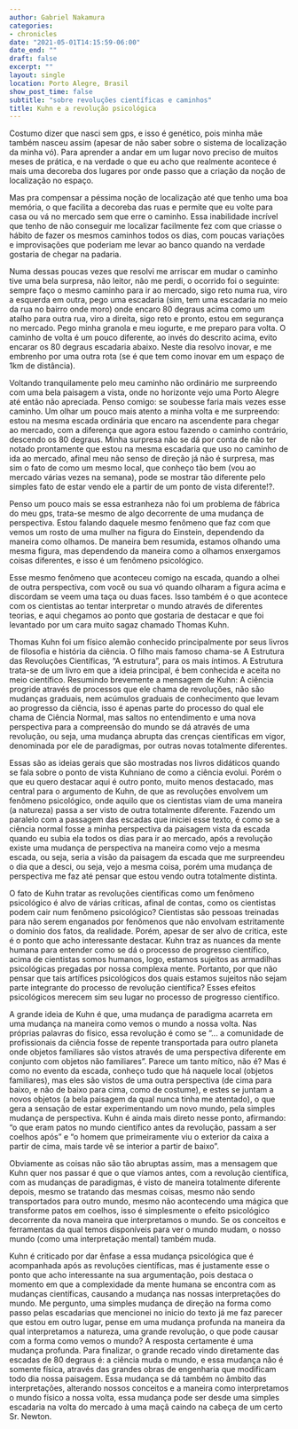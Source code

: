 ```yaml
---
author: Gabriel Nakamura
categories:
- chronicles
date: "2021-05-01T14:15:59-06:00"
date_end: ""
draft: false
excerpt: ""
layout: single
location: Porto Alegre, Brasil
show_post_time: false
subtitle: "sobre revoluções científicas e caminhos"
title: Kuhn e a revolução psicológica
---
```


Costumo dizer que nasci sem gps, e isso é genético, pois minha mãe também nasceu assim (apesar de não saber sobre o sistema de localização da minha vó). Para aprender a andar em um lugar novo preciso de muitos meses de prática, e na verdade o que eu acho que realmente acontece é mais uma decoreba dos lugares por onde passo que a criação da noção de localização no espaço.

Mas pra compensar a péssima noção de localização até que tenho uma boa memória, o que facilita a decoreba das ruas e permite que eu volte para casa ou vá no mercado sem que erre o caminho. Essa inabilidade incrível que tenho de não conseguir me localizar facilmente fez com que criasse o hábito de fazer os mesmos caminhos todos os dias, com poucas variações e improvisações que poderiam me levar ao banco quando na verdade gostaria de chegar na padaria.

Numa dessas poucas vezes que resolvi me arriscar em mudar o caminho tive uma bela surpresa, não leitor, não me perdi, o ocorrido foi o seguinte: sempre faço o mesmo caminho para ir ao mercado, sigo reto numa rua, viro a esquerda em outra, pego uma escadaria (sim, tem uma escadaria no meio da rua no bairro onde moro) onde encaro 80 degraus acima como um atalho para outra rua, viro a direita, sigo reto e pronto, estou em segurança no mercado. Pego minha granola e meu iogurte, e me preparo para volta. O caminho de volta é um pouco diferente, ao invés do descrito acima, evito encarar os 80 degraus escadaria abaixo. Neste dia resolvo inovar, e me embrenho por uma outra rota (se é que tem como inovar em um espaço de 1km de distância).

Voltando tranquilamente pelo meu caminho não ordinário me surpreendo com uma bela paisagem a vista, onde no horizonte vejo uma Porto Alegre até então não apreciada. Penso comigo: se soubesse faria mais vezes esse caminho. Um olhar um pouco mais atento a minha volta e me surpreendo: estou na mesma escada ordinária que encaro na ascendente para chegar ao mercado, com a diferença que agora estou fazendo o caminho contrário, descendo os 80 degraus. Minha surpresa não se dá por conta de não ter notado prontamente que estou na mesma escadaria que uso no caminho de ida ao mercado, afinal meu não senso de direção já não é surpresa, mas sim o fato de como um mesmo local, que conheço tão bem (vou ao mercado várias vezes na semana), pode se mostrar tão diferente pelo simples fato de estar vendo ele a partir de um ponto de vista diferente!?.

Penso um pouco mais se essa estranheza não foi um problema de fábrica do meu gps, trata-se mesmo de algo decorrente de uma mudança de perspectiva. Estou falando daquele mesmo fenômeno que faz com que vemos um rosto de uma mulher na figura do Einstein, dependendo da maneira como olhamos. De maneira bem resumida, estamos olhando uma mesma figura, mas dependendo da maneira como a olhamos enxergamos coisas diferentes, e isso é um fenômeno psicológico.

Esse mesmo fenômeno que aconteceu comigo na escada, quando a olhei de outra perspectiva, com você ou sua vó quando olharam a figura acima e discordam se veem uma taça ou duas faces. Isso também é o que acontece com os cientistas ao tentar interpretar o mundo através de diferentes teorias, e aqui chegamos ao ponto que gostaria de destacar e que foi levantado por um cara muito sagaz chamado Thomas Kuhn.

Thomas Kuhn foi um físico alemão conhecido principalmente por seus livros de filosofia e história da ciência. O filho mais famoso chama-se A Estrutura das Revoluções Científicas, “A estrutura”, para os mais íntimos. A Estrutura trata-se de um livro em que a ideia principal, é bem conhecida e aceita no meio científico. Resumindo brevemente a mensagem de Kuhn: A ciência progride através de processos que ele chama de revoluções, não são mudanças graduais, nem acúmulos graduais de conhecimento que levam ao progresso da ciência, isso é apenas parte do processo do qual ele chama de Ciência Normal, mas saltos no entendimento e uma nova perspectiva para a compreensão do mundo se dá através de uma revolução, ou seja, uma mudança abrupta das crenças científicas em vigor, denominada por ele de paradigmas, por outras novas totalmente diferentes.

Essas são as ideias gerais que são mostradas nos livros didáticos quando se fala sobre o ponto de vista Kuhniano de como a ciência evolui. Porém o que eu quero destacar aqui é outro ponto, muito menos destacado, mas central para o argumento de Kuhn, de que as revoluções envolvem um fenômeno psicológico, onde aquilo que os cientistas viam de uma maneira (a natureza) passa a ser visto de outra totalmente diferente. Fazendo um paralelo com a passagem das escadas que iniciei esse texto, é como se a ciência normal fosse a minha perspectiva da paisagem vista da escada quando eu subia ela todos os dias para ir ao mercado, após a revolução existe uma mudança de perspectiva na maneira como vejo a mesma escada, ou seja, seria a visão da paisagem da escada que me surpreendeu o dia que a desci, ou seja, vejo a mesma coisa, porém uma mudança de perspectiva me faz até pensar que estou vendo outra totalmente distinta.

O fato de Kuhn tratar as revoluções científicas como um fenômeno psicológico é alvo de várias críticas, afinal de contas, como os cientistas podem cair num fenômeno psicológico? Cientistas são pessoas treinadas para não serem enganados por fenômenos que não envolvam estritamente o domínio dos fatos, da realidade. Porém, apesar de ser alvo de critica, este é o ponto que acho interessante destacar. Kuhn traz as nuances da mente humana para entender como se dá o processo de progresso científico, acima de cientistas somos humanos, logo, estamos sujeitos as armadilhas psicológicas pregadas por nossa complexa mente. Portanto, por que não pensar que tais artífices psicológicos dos quais estamos sujeitos não sejam parte integrante do processo de revolução científica? Esses efeitos psicológicos merecem sim seu lugar no processo de progresso científico.

A grande ideia de Kuhn é que, uma mudança de paradigma acarreta em uma mudança na maneira como vemos o mundo a nossa volta. Nas próprias palavras do físico, essa revolução é como se “... a comunidade de profissionais da ciência fosse de repente transportada para outro planeta onde objetos familiares são vistos através de uma perspectiva diferente em conjunto com objetos não familiares”. Parece um tanto mítico, não é? Mas é como no evento da escada, conheço tudo que há naquele local (objetos familiares), mas eles são vistos de uma outra perspectiva (de cima para baixo, e não de baixo para cima, como de costume), e estes se juntam a novos objetos (a bela paisagem da qual nunca tinha me atentado), o que gera a sensação de estar experimentando um novo mundo, pela simples mudança de perspectiva. Kuhn é ainda mais direto nesse ponto, afirmando: “o que eram patos no mundo científico antes da revolução, passam a ser coelhos após” e “o homem que primeiramente viu o exterior da caixa a partir de cima, mais tarde vê se interior a partir de baixo”.

Obviamente as coisas não são tão abruptas assim, mas a mensagem que Kuhn quer nos passar é que o que víamos antes, com a revolução científica, com as mudanças de paradigmas, é visto de maneira totalmente diferente depois, mesmo se tratando das mesmas coisas, mesmo não sendo transportados para outro mundo, mesmo não acontecendo uma mágica que transforme patos em coelhos, isso é simplesmente o efeito psicológico decorrente da nova maneira que interpretamos o mundo. Se os conceitos e ferramentas da qual temos disponíveis para ver o mundo mudam, o nosso mundo (como uma interpretação mental) também muda.

Kuhn é criticado por dar ênfase a essa mudança psicológica que é acompanhada após as revoluções científicas, mas é justamente esse o ponto que acho interessante na sua argumentação, pois destaca o momento em que a complexidade da mente humana se encontra com as mudanças científicas, causando a mudança nas nossas interpretações do mundo. Me pergunto, uma simples mudança de direção na forma como passo pelas escadarias que mencionei no inicio do texto já me faz parecer que estou em outro lugar, pense em uma mudança profunda na maneira da qual interpretamos a natureza, uma grande revolução, o que pode causar com a forma como vemos o mundo? A resposta certamente é uma mudança profunda. 
Para finalizar, o grande recado vindo diretamente das escadas de 80 degraus é: a ciência muda o mundo, e essa mudança não é somente física, através das grandes obras de engenharia que modificam todo dia nossa paisagem. Essa mudança se dá também no âmbito das interpretações, alterando nossos conceitos e a maneira como interpretamos o mundo físico a nossa volta, essa mudança pode ser desde uma simples escadaria na volta do mercado à uma maçã caindo na cabeça de um certo Sr. Newton.

